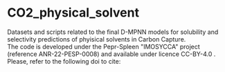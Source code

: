 # CO2_physical_solvent 
Datasets and scripts related to the final D-MPNN models for solubility and selectivity predictions of phyisical solvents in Carbon Capture.<br>The code is developed under the Pepr-Spleen "IMOSYCCA" project (reference ANR-22-PESP-0008) and available under licence CC-BY-4.0 . Please, refer to the following doi to cite:
